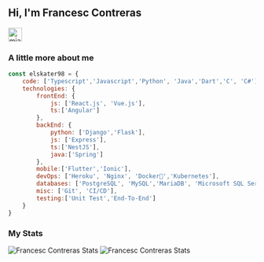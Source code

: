 ## Hi, I'm Francesc Contreras

  <a href="https://www.linkedin.com/in/francesc-contreras-perez-0a5911179/" target="blank">
    <img align="center" src="https://cdn.jsdelivr.net/npm/simple-icons@3.0.1/icons/linkedin.svg" alt="miangame" height="28px" width="28px" />
  </a>

### A little more about me
```js
const elskater98 = {
    code: ['Typescript','Javascript','Python', 'Java','Dart','C', 'C#'],
    technologies: {
        frontEnd: {
            js: ['React.js', 'Vue.js'],
            ts:['Angular']
        },
        backEnd: {
            python: ['Django','Flask'],
            js: ['Express'],
            ts:['NestJS'],
            java:['Spring']
        },
        mobile:['Flutter','Ionic'],
        devOps: ['Heroku', 'Nginx', 'Docker🐳','Kubernetes'],
        databases: ['PostgreSQL', 'MySQL','MariaDB', 'Microsoft SQL Server', 'MongoDB','Neo4j'],
        misc: ['Git', 'CI/CD'],
        testing:['Unit Test','End-To-End']
    }
}
```

### My Stats
![Francesc Contreras Stats](https://github-readme-stats.vercel.app/api?username=elskater98&show_icons=true&hide_border=true&hide=issues&count_private=true)
![Francesc Contreras Stats](https://github-readme-stats.vercel.app/api/top-langs/?username=elskater98&layout=compact&theme=algolia%22%20alt=%22Github%20Top%20Languages%22%20/)

